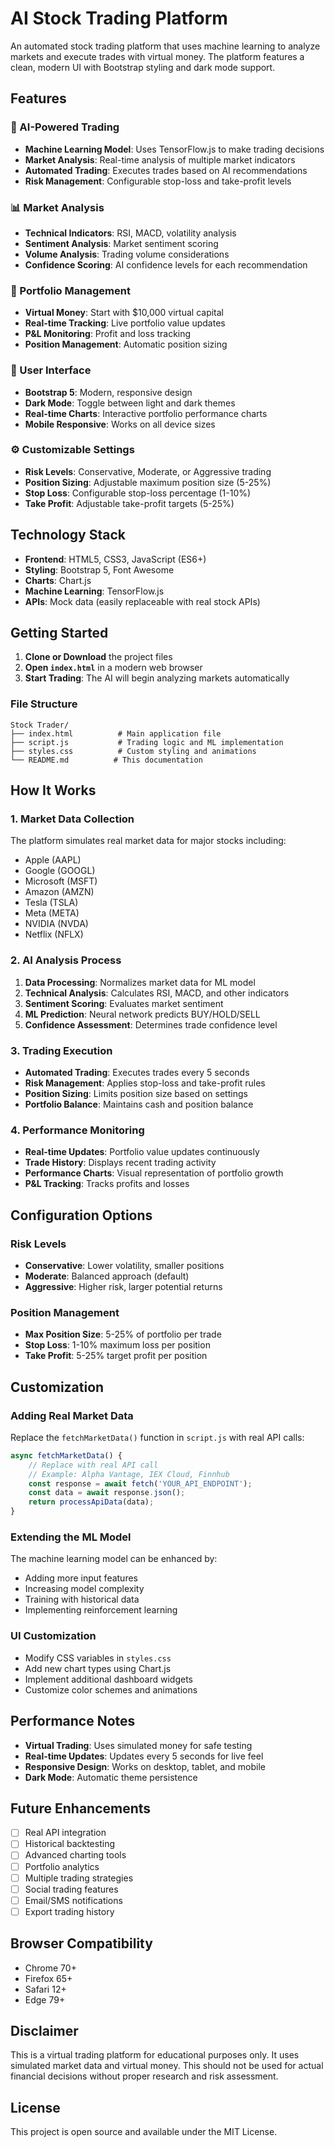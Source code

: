 # AI Stock Trading Platform

An automated stock trading platform that uses machine learning to analyze markets and execute trades with virtual money. The platform features a clean, modern UI with Bootstrap styling and dark mode support.

## Features

### 🤖 AI-Powered Trading
- **Machine Learning Model**: Uses TensorFlow.js to make trading decisions
- **Market Analysis**: Real-time analysis of multiple market indicators
- **Automated Trading**: Executes trades based on AI recommendations
- **Risk Management**: Configurable stop-loss and take-profit levels

### 📊 Market Analysis
- **Technical Indicators**: RSI, MACD, volatility analysis
- **Sentiment Analysis**: Market sentiment scoring
- **Volume Analysis**: Trading volume considerations
- **Confidence Scoring**: AI confidence levels for each recommendation

### 💼 Portfolio Management
- **Virtual Money**: Start with $10,000 virtual capital
- **Real-time Tracking**: Live portfolio value updates
- **P&L Monitoring**: Profit and loss tracking
- **Position Management**: Automatic position sizing

### 🎨 User Interface
- **Bootstrap 5**: Modern, responsive design
- **Dark Mode**: Toggle between light and dark themes
- **Real-time Charts**: Interactive portfolio performance charts
- **Mobile Responsive**: Works on all device sizes

### ⚙️ Customizable Settings
- **Risk Levels**: Conservative, Moderate, or Aggressive trading
- **Position Sizing**: Adjustable maximum position size (5-25%)
- **Stop Loss**: Configurable stop-loss percentage (1-10%)
- **Take Profit**: Adjustable take-profit targets (5-25%)

## Technology Stack

- **Frontend**: HTML5, CSS3, JavaScript (ES6+)
- **Styling**: Bootstrap 5, Font Awesome
- **Charts**: Chart.js
- **Machine Learning**: TensorFlow.js
- **APIs**: Mock data (easily replaceable with real stock APIs)

## Getting Started

1. **Clone or Download** the project files
2. **Open `index.html`** in a modern web browser
3. **Start Trading**: The AI will begin analyzing markets automatically

### File Structure
```
Stock Trader/
├── index.html          # Main application file
├── script.js           # Trading logic and ML implementation
├── styles.css          # Custom styling and animations
└── README.md          # This documentation
```

## How It Works

### 1. Market Data Collection
The platform simulates real market data for major stocks including:
- Apple (AAPL)
- Google (GOOGL)
- Microsoft (MSFT)
- Amazon (AMZN)
- Tesla (TSLA)
- Meta (META)
- NVIDIA (NVDA)
- Netflix (NFLX)

### 2. AI Analysis Process
1. **Data Processing**: Normalizes market data for ML model
2. **Technical Analysis**: Calculates RSI, MACD, and other indicators
3. **Sentiment Scoring**: Evaluates market sentiment
4. **ML Prediction**: Neural network predicts BUY/HOLD/SELL
5. **Confidence Assessment**: Determines trade confidence level

### 3. Trading Execution
- **Automated Trading**: Executes trades every 5 seconds
- **Risk Management**: Applies stop-loss and take-profit rules
- **Position Sizing**: Limits position size based on settings
- **Portfolio Balance**: Maintains cash and position balance

### 4. Performance Monitoring
- **Real-time Updates**: Portfolio value updates continuously
- **Trade History**: Displays recent trading activity
- **Performance Charts**: Visual representation of portfolio growth
- **P&L Tracking**: Tracks profits and losses

## Configuration Options

### Risk Levels
- **Conservative**: Lower volatility, smaller positions
- **Moderate**: Balanced approach (default)
- **Aggressive**: Higher risk, larger potential returns

### Position Management
- **Max Position Size**: 5-25% of portfolio per trade
- **Stop Loss**: 1-10% maximum loss per position
- **Take Profit**: 5-25% target profit per position

## Customization

### Adding Real Market Data
Replace the `fetchMarketData()` function in `script.js` with real API calls:

```javascript
async fetchMarketData() {
    // Replace with real API call
    // Example: Alpha Vantage, IEX Cloud, Finnhub
    const response = await fetch('YOUR_API_ENDPOINT');
    const data = await response.json();
    return processApiData(data);
}
```

### Extending the ML Model
The machine learning model can be enhanced by:
- Adding more input features
- Increasing model complexity
- Training with historical data
- Implementing reinforcement learning

### UI Customization
- Modify CSS variables in `styles.css`
- Add new chart types using Chart.js
- Implement additional dashboard widgets
- Customize color schemes and animations

## Performance Notes

- **Virtual Trading**: Uses simulated money for safe testing
- **Real-time Updates**: Updates every 5 seconds for live feel
- **Responsive Design**: Works on desktop, tablet, and mobile
- **Dark Mode**: Automatic theme persistence

## Future Enhancements

- [ ] Real API integration
- [ ] Historical backtesting
- [ ] Advanced charting tools
- [ ] Portfolio analytics
- [ ] Multiple trading strategies
- [ ] Social trading features
- [ ] Email/SMS notifications
- [ ] Export trading history

## Browser Compatibility

- Chrome 70+
- Firefox 65+
- Safari 12+
- Edge 79+

## Disclaimer

This is a virtual trading platform for educational purposes only. It uses simulated market data and virtual money. This should not be used for actual financial decisions without proper research and risk assessment.

## License

This project is open source and available under the MIT License.
